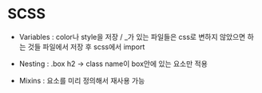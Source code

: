 # SCSS 

- Variables : color나 style을 저장 / _가 있는 파일들은 css로 변하지 않았으면 하는 것들 파일에서 저장 후 scss에서 import 

- Nesting : .box h2 -> class name이 box안에 있는 요소만 적용

- Mixins : 요소를 미리 정의해서 재사용 가능